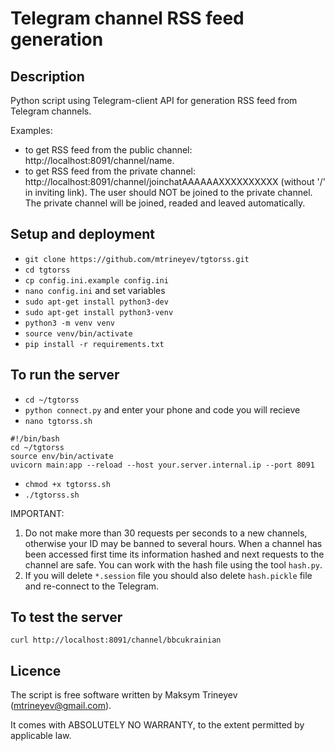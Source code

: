 # Telegram channel RSS feed generation

## Description
Python script using Telegram-client API for generation RSS feed from Telegram channels.

Examples:
- to get RSS feed from the public channel: http://localhost:8091/channel/name.
- to get RSS feed from the private channel: http://localhost:8091/channel/joinchatAAAAAAXXXXXXXXXX (without '/' in inviting link). The user should NOT be joined to the private channel. The private channel will be joined, readed and leaved automatically.

## Setup and deployment
- `git clone https://github.com/mtrineyev/tgtorss.git`
- `cd tgtorss`
- `cp config.ini.example config.ini`
- `nano config.ini` and set variables
- `sudo apt-get install python3-dev`
- `sudo apt-get install python3-venv`
- `python3 -m venv venv`
- `source venv/bin/activate`
- `pip install -r requirements.txt`

## To run the server
- `cd ~/tgtorss`
- `python connect.py` and enter your phone and code you will recieve
- `nano tgtorss.sh`
```
#!/bin/bash
cd ~/tgtorss
source env/bin/activate
uvicorn main:app --reload --host your.server.internal.ip --port 8091
```
- `chmod +x tgtorss.sh`
- `./tgtorss.sh`

IMPORTANT:
1. Do not make more than 30 requests per seconds to a new channels, otherwise your ID may be banned to several hours. When a channel has been accessed first time its information hashed and next requests to the channel are safe. You can work with the hash file using the tool `hash.py`.
2. If you will delete `*.session` file you should also delete `hash.pickle` file and re-connect to the Telegram.

## To test the server
`curl http://localhost:8091/channel/bbcukrainian`
  
## Licence
The script is free software written by Maksym Trineyev (mtrineyev@gmail.com).

It comes with ABSOLUTELY NO WARRANTY, to the extent permitted by applicable law.
